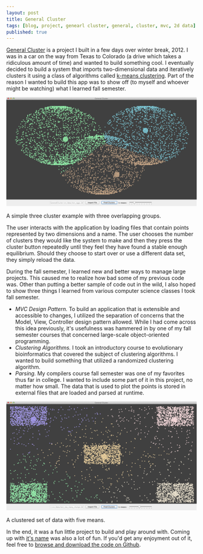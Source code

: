 ```yaml
---
layout: post
title: General Cluster
tags: [blog, project, genearl cluster, general, cluster, mvc, 2d data]
published: true
---
```


[General Cluster](https://github.com/capshaw/GeneralCluster) is a project I built in a few days over winter break, 2012. I was in a car on the way from Texas to Colorado (a drive which takes a ridiculous amount of time) and wanted to build something cool. I eventually decided to build a system that imports two-dimensional data and iteratively clusters it using a class of algorithms called [k-means clustering](https://en.wikipedia.org/wiki/K-means_clustering). Part of the reason I wanted to build this app was to show off (to myself and whoever might be watching) what I learned fall semester.

<img src='/img/posts/general_cluster/test_egg.png'>
<p class='caption'>A simple three cluster example with three overlapping groups.</p>

The user interacts with the application by loading files that contain points represented by two dimensions and a name. The user chooses the number of clusters they would like the system to make and then they press the cluster button repeatedly until they feel they have found a stable enough equilibrium. Should they choose to start over or use a different data set, they simply reload the data.

<!--Click on the image below to see an animation of a clustering reaching an equilibrium.img src='/img/posts/general_cluster/strange_animated.gif' id='gif'>
<p class='caption'>An animation of a cluster in progress. <a href='#' class='gif'>Replay animation.</a></p>

<script>
    $('.gif').click(function(e) {
        e.preventDefault();
        $('#gif').attr('src', $('#gif').attr('src'))
        return false;
    })
</script-->

During the fall semester, I learned new and better ways to manage large projects. This caused me to realize how bad some of my previous code was. Other than putting a better sample of code out in the wild, I also hoped to show three things I learned from various computer science classes I took fall semester.

+ *MVC Design Pattern.* To build an application that is extensible and accessible to changes, I utilized the separation of concerns that the Model, View, Controller design pattern allowed. While I had come across this idea previously, it's usefulness was hammered in by one of my fall semester courses that concerned large-scale object-oriented programming.
+ *Clustering Algorithms.* I took an introductory course to evolutionary bioinformatics that covered the subject of clustering algorithms. I wanted to build something that utilized a randomized clustering algorithm.
+ *Parsing.* My compilers course fall semester was one of my favorites thus far in college. I wanted to include some part of it in this project, no matter how small. The data that is used to plot the points is stored in external files that are loaded and parsed at runtime.

<img src='/img/posts/general_cluster/test_too_many.png'>
<p class='caption'>A clustered set of data with five means.</p>

In the end, it was a fun little project to build and play around with. Coming up with [it's name](https://en.wikipedia.org/wiki/George_Armstrong_Custer) was also a lot of fun. If you'd get any enjoyment out of it, feel free to [browse and download the code on Github](https://github.com/capshaw/GeneralCluster).
